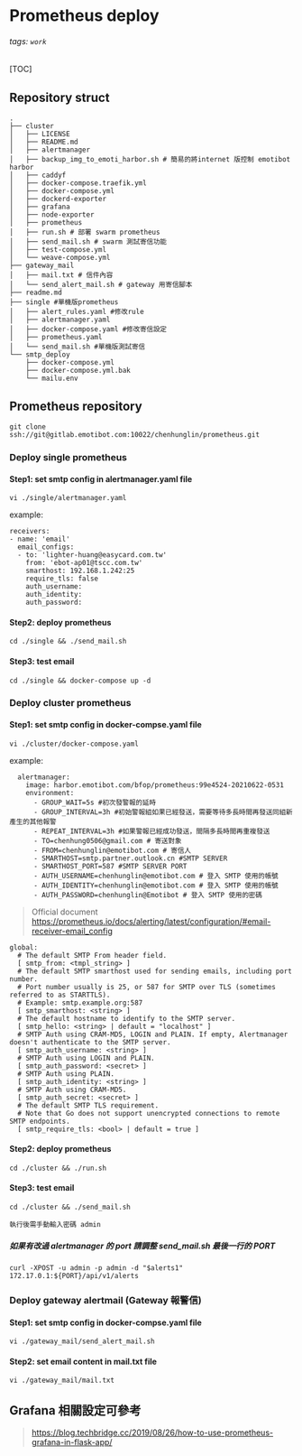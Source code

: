 # Prometheus deploy
###### tags: `work`

[TOC]
## Repository struct
```
.
├── cluster
│   ├── LICENSE
│   ├── README.md
│   ├── alertmanager
│   ├── backup_img_to_emoti_harbor.sh # 簡易的將internet 版控制 emotibot harbor
│   ├── caddyf
│   ├── docker-compose.traefik.yml
│   ├── docker-compose.yml
│   ├── dockerd-exporter
│   ├── grafana
│   ├── node-exporter
│   ├── prometheus
│   ├── run.sh # 部署 swarm prometheus
│   ├── send_mail.sh # swarm 測試寄信功能
│   ├── test-compose.yml
│   └── weave-compose.yml
├── gateway_mail
│   ├── mail.txt # 信件內容
│   └── send_alert_mail.sh # gateway 用寄信腳本
├── readme.md
├── single #單機版prometheus
│   ├── alert_rules.yaml #修改rule
│   ├── alertmanager.yaml
│   ├── docker-compose.yaml #修改寄信設定
│   ├── prometheus.yaml
│   └── send_mail.sh #單機版測試寄信
└── smtp_deploy
    ├── docker-compose.yml
    ├── docker-compose.yml.bak
    └── mailu.env
```

## Prometheus repository
```
git clone ssh://git@gitlab.emotibot.com:10022/chenhunglin/prometheus.git
```
### Deploy single prometheus

#### Step1: set smtp config in alertmanager.yaml file
```
vi ./single/alertmanager.yaml
```
example:
```yaml=
receivers:
- name: 'email'
  email_configs:
  - to: 'lighter-huang@easycard.com.tw'
    from: 'ebot-ap01@tscc.com.tw'
    smarthost: 192.168.1.242:25
    require_tls: false
    auth_username: 
    auth_identity: 
    auth_password: 
```
#### Step2: deploy prometheus
```
cd ./single && ./send_mail.sh
```

#### Step3: test email 
```
cd ./single && docker-compose up -d
```


### Deploy cluster prometheus
#### Step1: set smtp config in docker-compse.yaml file
```
vi ./cluster/docker-compose.yaml
```
example:
```yaml=
  alertmanager:
    image: harbor.emotibot.com/bfop/prometheus:99e4524-20210622-0531
    environment:
      - GROUP_WAIT=5s #初次發警報的延時
      - GROUP_INTERVAL=3h #初始警報組如果已經發送，需要等待多長時間再發送同組新產生的其他報警
      - REPEAT_INTERVAL=3h #如果警報已經成功發送，間隔多長時間再重複發送
      - TO=chenhung0506@gmail.com # 寄送對象
      - FROM=chenhunglin@emotibot.com # 寄信人
      - SMARTHOST=smtp.partner.outlook.cn #SMTP SERVER 
      - SMARTHOST_PORT=587 #SMTP SERVER PORT
      - AUTH_USERNAME=chenhunglin@emotibot.com # 登入 SMTP 使用的帳號
      - AUTH_IDENTITY=chenhunglin@emotibot.com # 登入 SMTP 使用的帳號
      - AUTH_PASSWORD=chenhunglin@Emotibot # 登入 SMTP 使用的密碼
```
> Official document
> https://prometheus.io/docs/alerting/latest/configuration/#email-receiver-email_config
```yaml=
global:
  # The default SMTP From header field.
  [ smtp_from: <tmpl_string> ]
  # The default SMTP smarthost used for sending emails, including port number.
  # Port number usually is 25, or 587 for SMTP over TLS (sometimes referred to as STARTTLS).
  # Example: smtp.example.org:587
  [ smtp_smarthost: <string> ]
  # The default hostname to identify to the SMTP server.
  [ smtp_hello: <string> | default = "localhost" ]
  # SMTP Auth using CRAM-MD5, LOGIN and PLAIN. If empty, Alertmanager doesn't authenticate to the SMTP server.
  [ smtp_auth_username: <string> ]
  # SMTP Auth using LOGIN and PLAIN.
  [ smtp_auth_password: <secret> ]
  # SMTP Auth using PLAIN.
  [ smtp_auth_identity: <string> ]
  # SMTP Auth using CRAM-MD5.
  [ smtp_auth_secret: <secret> ]
  # The default SMTP TLS requirement.
  # Note that Go does not support unencrypted connections to remote SMTP endpoints.
  [ smtp_require_tls: <bool> | default = true ]
```


#### Step2: deploy prometheus
```
cd ./cluster && ./run.sh
```

#### Step3: test email
```
cd ./cluster && ./send_mail.sh 

執行後需手動輸入密碼 admin
```
##### 如果有改過 alertmanager 的 port 請調整 send_mail.sh 最後一行的 PORT
```
curl -XPOST -u admin -p admin -d "$alerts1" 172.17.0.1:${PORT}/api/v1/alerts
```


### Deploy gateway alertmail (Gateway 報警信)
#### Step1: set smtp config in docker-compse.yaml file
```
vi ./gateway_mail/send_alert_mail.sh 
```

#### Step2: set email content in mail.txt file
```
vi ./gateway_mail/mail.txt
```

## Grafana 相關設定可參考
> https://blog.techbridge.cc/2019/08/26/how-to-use-prometheus-grafana-in-flask-app/
